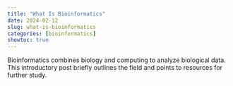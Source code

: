 ```yaml
---
title: "What Is Bioinformatics"
date: 2024-02-12
slug: what-is-bioinformatics
categories: [bioinformatics]
showtoc: true
---
```


Bioinformatics combines biology and computing to analyze biological data. This introductory post briefly outlines the field and points to resources for further study.
